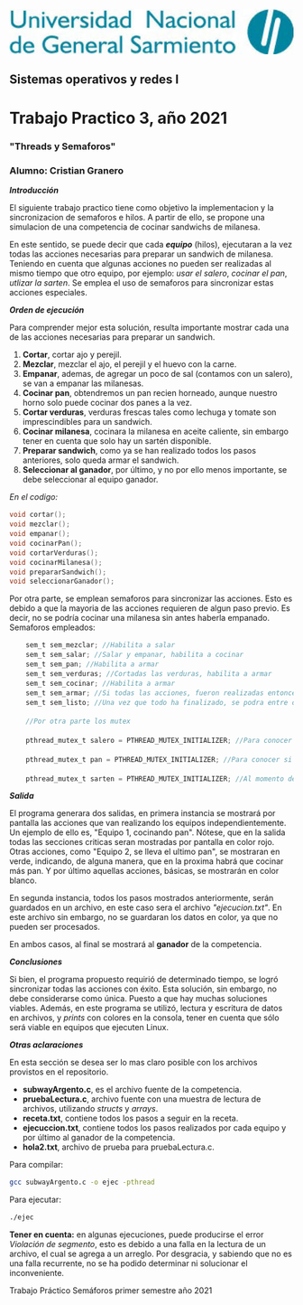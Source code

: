 ![Universidad Nacional de General Sarmiento](https://github.com/cristiangranero90/TP_semaforos_2021/blob/main/UNGS.jpeg)

## Sistemas operativos y redes I ##
# Trabajo Practico 3, año 2021 #
### "Threads y Semaforos"  ###

### Alumno: Cristian Granero ###

***Introducción***

El siguiente trabajo practico tiene como objetivo la implementacion y la sincronizacion de semaforos e hilos. A partir de ello, se propone una simulacion de una competencia de cocinar sandwichs de milanesa.

En este sentido, se puede decir que cada ***equipo*** (hilos), ejecutaran a la vez todas las acciones necesarias para preparar un sandwich de milanesa. Teniendo en cuenta que algunas acciones no pueden ser realizadas al mismo tiempo que otro equipo, por ejemplo: _usar el salero_, _cocinar el pan_, _utlizar la sarten_. Se emplea el uso de semaforos para sincronizar estas acciones especiales.

***Orden de ejecución***

Para comprender mejor esta solución, resulta importante mostrar cada una de las acciones necesarias para preparar un sandwich.

1. __Cortar__, cortar ajo y perejil.
2. __Mezclar__, mezclar el ajo, el perejil y el huevo con la carne.
3. __Empanar__, ademas, de agregar un poco de sal (contamos con un salero), se van a empanar las milanesas. 
4. __Cocinar pan__, obtendremos un pan recien horneado, aunque nuestro horno solo puede cocinar dos panes a la vez.
5. __Cortar verduras__, verduras frescas tales como lechuga y tomate son imprescindibles para un sandwich.
6. __Cocinar milanesa__, cocinara la milanesa en aceite caliente, sin embargo tener en cuenta que solo hay un sartén disponible.
7. __Preparar sandwich__, como ya se han realizado todos los pasos anteriores, solo queda armar el sandwich.
8. __Seleccionar al ganador__, por último, y no por ello menos importante, se debe seleccionar al equipo ganador.

_En el codigo:_

```c
void cortar();
void mezclar();
void empanar();
void cocinarPan();
void cortarVerduras();
void cocinarMilanesa();
void prepararSandwich();
void seleccionarGanador();
```
Por otra parte, se emplean semaforos para sincronizar las acciones. Esto es debido a que la mayoria de las acciones requieren de algun paso previo. Es decir, no se podría cocinar una milanesa sin antes haberla empanado.
Semaforos empleados:

```c
    sem_t sem_mezclar; //Habilita a salar
    sem_t sem_salar; //Salar y empanar, habilita a cocinar
    sem_t sem_pan; //Habilita a armar
    sem_t sem_verduras; //Cortadas las verduras, habilita a armar
    sem_t sem_cocinar; //Habilita a armar
    sem_t sem_armar; //Si todas las acciones, fueron realizadas entonces se puede armar el sandwich. Habilita a listo
    sem_t sem_listo; //Una vez que todo ha finalizado, se podra entre otras cosas seleccionar al ganador
    
    //Por otra parte los mutex
    
    pthread_mutex_t salero = PTHREAD_MUTEX_INITIALIZER; //Para conocer si el salero esta en uso

    pthread_mutex_t pan = PTHREAD_MUTEX_INITIALIZER; //Para conocer si algun equipo esta cocinando pan

    pthread_mutex_t sarten = PTHREAD_MUTEX_INITIALIZER; //Al momento de cocinar, se requiere que la sarten no este en uso
```

***Salida***

El programa generara dos salidas, en primera instancia se mostrará por pantalla las acciones que van realizando los equipos independientemente. Un ejemplo de ello es, "Equipo 1, cocinando pan". Nótese, que en la salida todas las secciones criticas seran mostradas por pantalla en color rojo. Otras acciones, como "Equipo 2, se lleva el ultimo pan", se mostraran en verde, indicando, de alguna manera, que en la proxima habrá que cocinar más pan. Y por último aquellas acciones, básicas, se mostrarán en color blanco.

En segunda instancia, todos los pasos mostrados anteriormente, serán guardados en un archivo, en este caso sera el archivo _"ejecucion.txt"_. En este archivo sin embargo, no se guardaran los datos en color, ya que no pueden ser procesados.
  
En ambos casos, al final se mostrará al **ganador** de la competencia.

***Conclusiones***

Si bien, el programa propuesto requirió de determinado tiempo, se logró sincronizar todas las acciones con éxito. Esta solución, sin embargo, no debe considerarse como única. Puesto a que hay muchas soluciones viables.
Además, en este programa se utilizó, lectura y escritura de datos en archivos, y *prints* con colores en la consola, tener en cuenta que sólo será viable en equipos que ejecuten Linux. 

***Otras aclaraciones***

En esta sección se desea ser lo mas claro posible con los archivos provistos en el repositorio.

- **subwayArgento.c**, es el archivo fuente de la competencia.
- **pruebaLectura.c**, archivo fuente con una muestra de lectura de archivos, utilizando *structs* y *arrays*.
- **receta.txt**, contiene todos los pasos a seguir en la receta.
- **ejecuccion.txt**, contiene todos los pasos realizados por cada equipo y por último al ganador de la competencia.
- **hola2.txt**, archivo de prueba para pruebaLectura.c.

Para compilar: 

```bash
gcc subwayArgento.c -o ejec -pthread
```
Para ejecutar:

```bash
./ejec
```

**Tener en cuenta:** en algunas ejecuciones, puede producirse el error _Violación de segmento_, esto es debido a una falla en la lectura de un archivo, el cual se agrega a un arreglo. Por desgracia, y sabiendo que no es una falla recurrente, no se ha podido determinar ni solucionar el inconveniente.








  

Trabajo Práctico Semáforos primer semestre año 2021
